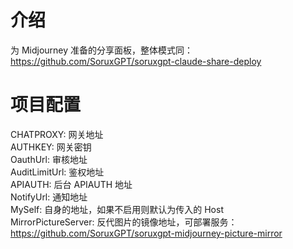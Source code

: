 # 介绍

为 Midjourney 准备的分享面板，整体模式同：https://github.com/SoruxGPT/soruxgpt-claude-share-deploy

# 项目配置
CHATPROXY: 网关地址  
AUTHKEY: 网关密钥  
OauthUrl: 审核地址  
AuditLimitUrl: 鉴权地址  
APIAUTH: 后台 APIAUTH 地址  
NotifyUrl: 通知地址  
MySelf: 自身的地址，如果不启用则默认为传入的 Host  
MirrorPictureServer: 反代图片的镜像地址，可部署服务：https://github.com/SoruxGPT/soruxgpt-midjourney-picture-mirror  
  
